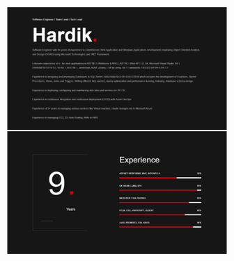 <img src="img/banner/Intro.png" style="width=100%;padding: 0;margin:0" />
<img src="img/banner/Experience.png" style="width=100%;padding: 0;margin:0" />
